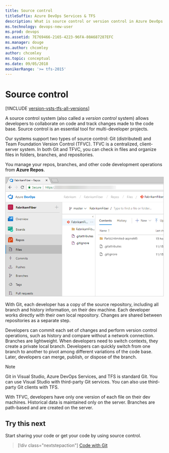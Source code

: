 ```yaml
---
title: Source control 
titleSuffix: Azure DevOps Services & TFS 
description: What is source control or version control in Azure DevOps Services & Team Foundation Server?  
ms.technology: devops-new-user 
ms.prod: devops
ms.assetid: 7E769466-2165-4223-96FA-80A687287EFC
ms.manager: douge
ms.author: chcomley
author: chcomley
ms.topic: conceptual
ms.date: 09/05/2018
monikerRange: '>= tfs-2015'
---
```


# Source control

[!INCLUDE [version-vsts-tfs-all-versions](../_shared/version-vsts-tfs-all-versions.md)]

A source control system (also called a *version control* system) allows developers to collaborate on code and track changes made to the code base. Source control is an essential tool for multi-developer projects.  

Our systems support two types of source control: Git (distributed) and Team Foundation Version Control (TFVC). TFVC is a centralized, client-server system. In both Git and TFVC, you can check in files and organize files in folders, branches, and repositories. 

You manage your repos, branches, and other code development operations from **Azure Repos**.

![Repos, code GitHub](_img/code-git-hub.png)


With Git, each developer has a copy of the source repository, including all branch and history information, on their dev machine. Each developer works directly with their own local repository. Changes are shared between repositories as a separate step.

Developers can commit each set of changes and perform version control operations, such as history and compare without a network connection. Branches are lightweight. When developers need to switch contexts, they create a private local branch. Developers can quickly switch from one branch to another to pivot among different variations of the code base. Later, developers can merge, publish, or dispose of the branch.

> [!NOTE]
> Git in Visual Studio, Azure DevOps Services, and TFS is standard Git. You can use Visual Studio with third-party Git services. You can also use third-party Git clients with TFS.

With TFVC, developers have only one version of each file on their dev machines. Historical data is maintained only on the server. Branches are path-based and are created on the server.


## Try this next  

Start sharing your code or get your code by using source control.  

> [!div class="nextstepaction"]
> [Code with Git](code-with-git.md)
